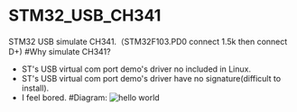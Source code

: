 STM32_USB_CH341
===============
STM32 USB simulate CH341.（STM32F103.PD0 connect 1.5k then connect D+)
#Why simulate CH341?
* ST's USB virtual com port demo's driver no included in Linux.
* ST's USB virtual com port demo's driver have no signature(difficult to install).
* I feel bored.
#Diagram:
![hello world](https://raw.githubusercontent.com/blackmiaool/STM32_USB_CH341/master/diagram.jpg)
